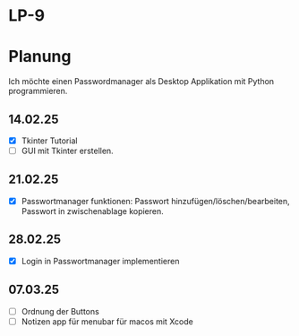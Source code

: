 # LP-9

# Planung
Ich möchte einen Passwordmanager als Desktop Applikation mit Python programmieren. 


## 14.02.25 
- [x] Tkinter Tutorial
- [ ] GUI mit Tkinter erstellen.
      
## 21.02.25
- [x] Passwortmanager funktionen: Passwort hinzufügen/löschen/bearbeiten, Passwort in zwischenablage kopieren.
      
## 28.02.25     
- [x] Login in Passwortmanager implementieren

## 07.03.25
- [ ] Ordnung der Buttons
- [ ] Notizen app für menubar für macos mit Xcode
